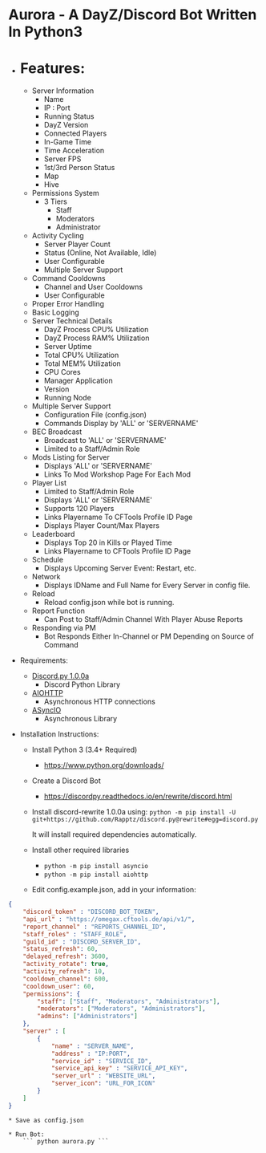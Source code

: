 # Aurora - A DayZ/Discord Bot Written In Python3
* # Features:
    * Server Information
        * Name
        * IP : Port
        * Running Status
        * DayZ Version
        * Connected Players
        * In-Game Time
        * Time Acceleration
        * Server FPS
        * 1st/3rd Person Status
        * Map
        * Hive
	* Permissions System
		* 3 Tiers
			* Staff
			* Moderators
			* Administrator
    * Activity Cycling
        * Server Player Count
        * Status (Online, Not Available, Idle)
        * User Configurable
        * Multiple Server Support
    * Command Cooldowns
        * Channel and User Cooldowns
        * User Configurable
    * Proper Error Handling
    * Basic Logging
    * Server Technical Details
        * DayZ Process CPU% Utilization
        * DayZ Process RAM% Utilization
        * Server Uptime
        * Total CPU% Utilization
        * Total MEM% Utilization
        * CPU Cores
        * Manager Application
        * Version
        * Running Node
    * Multiple Server Support
        * Configuration File (config.json)
        * Commands Display by 'ALL' or 'SERVERNAME'
    * BEC Broadcast
        * Broadcast to 'ALL' or 'SERVERNAME'
        * Limited to a Staff/Admin Role
    * Mods Listing for Server
        * Displays 'ALL' or 'SERVERNAME'
        * Links To Mod Workshop Page For Each Mod
    * Player List
        * Limited to Staff/Admin Role
        * Displays 'ALL' or 'SERVERNAME'
        * Supports 120 Players
        * Links Playername To CFTools Profile ID Page
        * Displays Player Count/Max Players
    * Leaderboard
        * Displays Top 20 in Kills or Played Time
        * Links Playername to CFTools Profile ID Page
    * Schedule
        * Displays Upcoming Server Event: Restart, etc.
    * Network
        * Displays IDName and Full Name for Every Server in config file.
    * Reload
        * Reload config.json while bot is running.
    * Report Function
        * Can Post to Staff/Admin Channel With Player Abuse Reports
    * Responding via PM
        * Bot Responds Either In-Channel or PM Depending on Source of Command

* Requirements:
    * [Discord.py 1.0.0a](https://github.com/Rapptz/discord.py/tree/rewrite) 
        * Discord Python Library
    * [AIOHTTP](https://aiohttp.readthedocs.io/en/stable)
        * Asynchronous HTTP connections
    * [ASyncIO](https://docs.python.org/3/library/asyncio.html)
        * Asynchronous Library

* Installation Instructions:
    * Install Python 3 (3.4+ Required)
        * https://www.python.org/downloads/
    
    * Create a Discord Bot
        * https://discordpy.readthedocs.io/en/rewrite/discord.html

    * Install discord-rewrite 1.0.0a using:
        ```python -m pip install -U git+https://github.com/Rapptz/discord.py@rewrite#egg=discord.py```

        It will install required dependencies automatically.

    * Install other required libraries
        * ``` python -m pip install asyncio ```
        * ``` python -m pip install aiohttp ```
    
    * Edit config.example.json, add in your information:

```json
{
	"discord_token" : "DISCORD_BOT_TOKEN",
	"api_url" : "https://omegax.cftools.de/api/v1/",
	"report_channel" : "REPORTS_CHANNEL_ID",
	"staff_roles" : "STAFF_ROLE",
	"guild_id" : "DISCORD_SERVER_ID",
	"status_refresh": 60,
	"delayed_refresh": 3600,
	"activity_rotate": true,
	"activity_refresh": 10,
	"cooldown_channel": 600,
	"cooldown_user": 60,
	"permissions": {
		"staff": ["Staff", "Moderators", "Administrators"],
		"moderators": ["Moderators", "Administrators"],
		"admins": ["Administrators"]
	},
	"server" : [
		{
			"name" : "SERVER_NAME",
			"address" : "IP:PORT",
			"service_id" : "SERVICE_ID",
			"service_api_key" : "SERVICE_API_KEY",
			"server_url" : "WEBSITE_URL",
			"server_icon": "URL_FOR_ICON"
		}
	]        
}
```

    * Save as config.json
    
    * Run Bot:
        ``` python aurora.py ```

